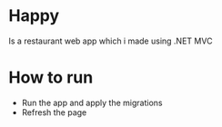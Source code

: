 # Happy
Is a restaurant web app which i made using .NET MVC
# How to run
* Run the app and apply the migrations
* Refresh the page
